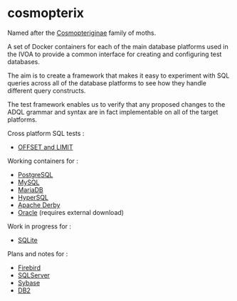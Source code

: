 # cosmopterix
Named after the <a href='http://ukmoths.org.uk/systematic-list/#Cosmopteriginae'>Cosmopteriginae</a> family of moths.

A set of Docker containers for each of the main database platforms used in the IVOA to provide a common interface for creating and configuring test databases.

The aim is to create a framework that makes it easy to experiment with SQL queries across all of the database platforms to see how they handle different query constructs. 

The test framework enables us to verify that any proposed changes to the ADQL grammar and syntax are in fact implementable on all of the target platforms. 

Cross platform SQL tests :
* [OFFSET and LIMIT](wiki/OFFSET-and-LIMIT)

Working containers for :
* [PostgreSQL](docker/pgsql)
* [MySQL](docker/mysql)
* [MariaDB](docker/mariadb)
* [HyperSQL](docker/hsqldb)
* [Apache Derby](docker/derby)
* [Oracle](docker/oracle) (requires external download)

Work in progress for :
* [SQLite](docker/sqlite)

Plans and notes for :
* [Firebird](docker/firebird)
* [SQLServer](docker/sqlserver)
* [Sybase](docker/sybase)
* [DB2](docker/db2)



